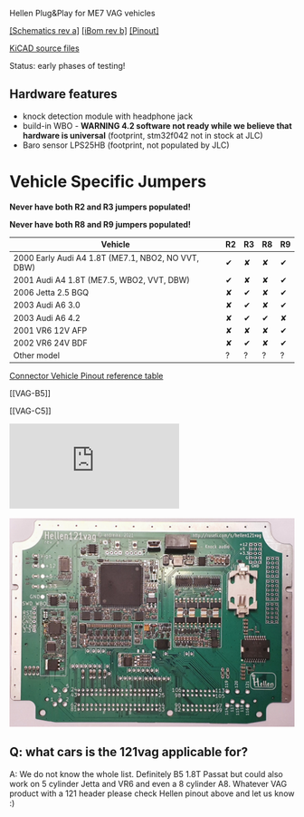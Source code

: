 Hellen Plug&Play for ME7 VAG vehicles

[[Schematics rev a]](https://github.com/rusefi/hellen121vag/raw/main/boards/hellen121vag-a/board/hellen121vag-a-schematic.pdf)
[[iBom rev b]](https://rusefi.com/docs/ibom/hellen121vag-b-ibom.html)
[[Pinout]](https://rusefi.com/docs/pinouts/hellen/hellen121vag/)

[KiCAD source files](https://github.com/rusefi/hellen121vag)

Status: early phases of testing!


## Hardware features

* knock detection module with headphone jack
* build-in WBO - **WARNING 4.2 software not ready while we believe that hardware is universal** (footprint, stm32f042 not in stock at JLC)
* Baro sensor LPS25HB (footprint, not populated by JLC)


# Vehicle Specific Jumpers

**Never have both R2 and R3 jumpers populated!** 

**Never have both R8 and R9 jumpers populated!** 

| Vehicle | R2 | R3 | R8 | R9 |
| --- | --- | --- | --- | --- |
| 2000 Early Audi A4 1.8T (ME7.1, NBO2, NO VVT, DBW) | ✔ | ✘ | ✘ | ✔ |
| 2001 Audi A4 1.8T (ME7.5, WBO2, VVT, DBW) | ✔ | ✘ | ✘ | ✔ |
| 2006 Jetta 2.5 BGQ | ✘ | ✔ | ✘ | ✔ |
| 2003 Audi A6 3.0 | ✘ | ✔ | ✘ | ✔ |
| 2003 Audi A6 4.2 | ✘ | ✔ | ✔ | ✘ |
| 2001 VR6 12V AFP | ✘ | ✘ | ✘ | ✔ |
| 2002 VR6 24V BDF | ✘ | ✔ | ✘ | ✔ |
| Other model | ? | ? | ? | ? |


[Connector Vehicle Pinout reference table](https://docs.google.com/spreadsheets/d/1H0cZPAJFbpprgSu1Y8BiAYzXbqddvIn-Hhod4QCVQwk)

[[VAG-B5]]

[[VAG-C5]]


![x](https://rusefi.com/forum/download/file.php?id=7575)

![x](Hardware/Hellen/hellen121vag-a.jpg)

## Q: what cars is the 121vag applicable for?

A: We do not know the whole list. Definitely B5 1.8T Passat but could also work on 5 cylinder Jetta and VR6 and even a 8 cylinder A8. Whatever VAG product with a 121 header please check Hellen pinout above and let us know :)
